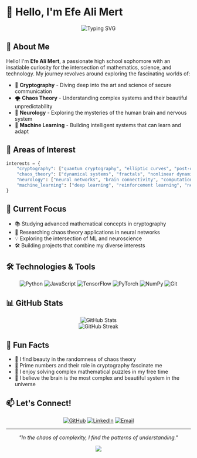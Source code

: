# 👋 Hello, I'm Efe Ali Mert

<div align="center">
  <img src="https://readme-typing-svg.herokuapp.com?font=Fira+Code&weight=500&size=24&pause=1000&color=3F7FBF&center=true&vCenter=true&width=600&lines=High+School+Sophomore;Cryptography+Enthusiast;Chaos+Theory+Explorer;Neurology+%26+ML+Researcher" alt="Typing SVG" />
</div>

## 🚀 About Me

Hello! I'm **Efe Ali Mert**, a passionate high school sophomore with an insatiable curiosity for the intersection of mathematics, science, and technology. My journey revolves around exploring the fascinating worlds of:

- 🔐 **Cryptography** - Diving deep into the art and science of secure communication
- 🌪️ **Chaos Theory** - Understanding complex systems and their beautiful unpredictability  
- 🧠 **Neurology** - Exploring the mysteries of the human brain and nervous system
- 🤖 **Machine Learning** - Building intelligent systems that can learn and adapt

## 🔬 Areas of Interest

```python
interests = {
    "cryptography": ["quantum cryptography", "elliptic curves", "post-quantum crypto"],
    "chaos_theory": ["dynamical systems", "fractals", "nonlinear dynamics"],
    "neurology": ["neural networks", "brain connectivity", "computational neuroscience"],
    "machine_learning": ["deep learning", "reinforcement learning", "neural architecture"]
}
```

## 🎯 Current Focus

- 📚 Studying advanced mathematical concepts in cryptography
- 🔬 Researching chaos theory applications in neural networks
- 💡 Exploring the intersection of ML and neuroscience
- 🛠️ Building projects that combine my diverse interests

## 🛠️ Technologies & Tools

<div align="center">

![Python](https://img.shields.io/badge/Python-3776AB?style=for-the-badge&logo=python&logoColor=white)
![JavaScript](https://img.shields.io/badge/JavaScript-F7DF1E?style=for-the-badge&logo=javascript&logoColor=black)
![TensorFlow](https://img.shields.io/badge/TensorFlow-FF6F00?style=for-the-badge&logo=tensorflow&logoColor=white)
![PyTorch](https://img.shields.io/badge/PyTorch-EE4C2C?style=for-the-badge&logo=pytorch&logoColor=white)
![NumPy](https://img.shields.io/badge/NumPy-013243?style=for-the-badge&logo=numpy&logoColor=white)
![Git](https://img.shields.io/badge/Git-F05032?style=for-the-badge&logo=git&logoColor=white)

</div>

## 📊 GitHub Stats

<div align="center">
  <img src="https://github-readme-stats.vercel.app/api?username=EfeAliMert&show_icons=true&theme=tokyonight&count_private=true" alt="GitHub Stats" />
</div>

<div align="center">
  <img src="https://github-readme-streak-stats.herokuapp.com/?user=EfeAliMert&theme=tokyonight" alt="GitHub Streak" />
</div>

## 🌟 Fun Facts

- 🎲 I find beauty in the randomness of chaos theory
- 🔢 Prime numbers and their role in cryptography fascinate me
- 🧩 I enjoy solving complex mathematical puzzles in my free time
- 🌌 I believe the brain is the most complex and beautiful system in the universe

## 📫 Let's Connect!

<div align="center">

[![GitHub](https://img.shields.io/badge/GitHub-100000?style=for-the-badge&logo=github&logoColor=white)](https://github.com/EfeAliMert)
[![LinkedIn](https://img.shields.io/badge/LinkedIn-0077B5?style=for-the-badge&logo=linkedin&logoColor=white)](https://linkedin.com/in/efealimert)
[![Email](https://img.shields.io/badge/Email-D14836?style=for-the-badge&logo=gmail&logoColor=white)](mailto:efealimert@efealimert.com)

</div>

---

<div align="center">
  <i>"In the chaos of complexity, I find the patterns of understanding."</i>
</div>

<div align="center">
  
![](https://komarev.com/ghpvc/?username=EfeAliMert&color=blueviolet&style=flat-square&label=Profile+Views)

</div> 
